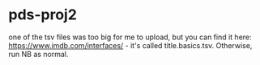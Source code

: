 # pds-proj2

one of the tsv files was too big for me to upload, but you can find it here: https://www.imdb.com/interfaces/ - it's called title.basics.tsv. Otherwise, run NB as normal.
